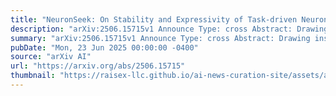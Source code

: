 ```yaml
---
title: "NeuronSeek: On Stability and Expressivity of Task-driven Neurons"
description: "arXiv:2506.15715v1 Announce Type: cross Abstract: Drawing inspiration from our human brain that designs different neurons for different tasks, recent advances in deep learning have explored modifying a network's neurons to develop so-called task-driven neurons. Prototyping task-driven neurons (referred to as NeuronSeek) employs symbolic regression (SR) to discover the optimal neuron formulation and construct a network from these optimized neurons. Along this direction, this work replaces symbolic regression with tensor decomposition (TD) to discover optimal neuronal formulations, offering enhanced stability and faster convergence. Furthermore, we establish theoretical guarantees that modifying the aggregation functions with common activation functions can empower a network with a fixed number of parameters to approximate any continuous function with an arbitrarily small error, providing a rigorous mathematical foundation for the NeuronSeek framework. Extensive empirical evaluations demonstrate that our NeuronSeek-TD framework not only achieves superior stability, but also is competitive relative to the state-of-the-art models across diverse benchmarks. The code is available at https://github.com/HanyuPei22/NeuronSeek."
summary: "arXiv:2506.15715v1 Announce Type: cross Abstract: Drawing inspiration from our human brain that designs different neurons for different tasks, recent advances in deep learning have explored modifying a network's neurons to develop so-called task-driven neurons. Prototyping task-driven neurons (referred to as NeuronSeek) employs symbolic regression (SR) to discover the optimal neuron formulation and construct a network from these optimized neurons. Along this direction, this work replaces symbolic regression with tensor decomposition (TD) to discover optimal neuronal formulations, offering enhanced stability and faster convergence. Furthermore, we establish theoretical guarantees that modifying the aggregation functions with common activation functions can empower a network with a fixed number of parameters to approximate any continuous function with an arbitrarily small error, providing a rigorous mathematical foundation for the NeuronSeek framework. Extensive empirical evaluations demonstrate that our NeuronSeek-TD framework not only achieves superior stability, but also is competitive relative to the state-of-the-art models across diverse benchmarks. The code is available at https://github.com/HanyuPei22/NeuronSeek."
pubDate: "Mon, 23 Jun 2025 00:00:00 -0400"
source: "arXiv AI"
url: "https://arxiv.org/abs/2506.15715"
thumbnail: "https://raisex-llc.github.io/ai-news-curation-site/assets/arxiv.png"
---
```


